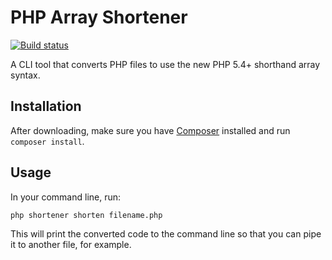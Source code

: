 PHP Array Shortener
===================

[![Build status](https://secure.travis-ci.org/franzliedker/php-array-shortener.png)](https://travis-ci.org/franzliedke/php-array-shortener)

A CLI tool that converts PHP files to use the new PHP 5.4+ shorthand array syntax.


Installation
------------

After downloading, make sure you have [Composer](http://getcomposer.org) installed and run `composer install`.


Usage
-----

In your command line, run:

    php shortener shorten filename.php

This will print the converted code to the command line so that you can pipe it to another file, for example.
